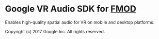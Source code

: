 # Google VR Audio SDK for [FMOD](http://www.fmod.org/)

Enables high-quality spatial audio for VR on mobile and desktop platforms.

Copyright (c) 2017 Google Inc. All rights reserved.
